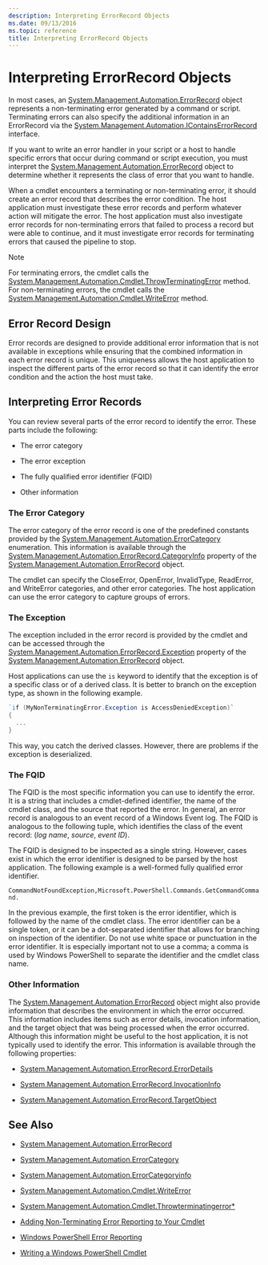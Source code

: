 ```yaml
---
description: Interpreting ErrorRecord Objects
ms.date: 09/13/2016
ms.topic: reference
title: Interpreting ErrorRecord Objects
---
```

# Interpreting ErrorRecord Objects

In most cases, an [System.Management.Automation.ErrorRecord][1] object represents a non-terminating
error generated by a command or script. Terminating errors can also specify the additional
information in an ErrorRecord via the [System.Management.Automation.IContainsErrorRecord][2]
interface.

If you want to write an error handler in your script or a host to handle specific errors that occur
during command or script execution, you must interpret the
[System.Management.Automation.ErrorRecord][1] object to determine whether it represents the class of
error that you want to handle.

When a cmdlet encounters a terminating or non-terminating error, it should create an error record
that describes the error condition. The host application must investigate these error records and
perform whatever action will mitigate the error. The host application must also investigate error
records for non-terminating errors that failed to process a record but were able to continue, and it
must investigate error records for terminating errors that caused the pipeline to stop.

> [!NOTE]
> For terminating errors, the cmdlet calls the
> [System.Management.Automation.Cmdlet.ThrowTerminatingError][3] method. For non-terminating errors,
> the cmdlet calls the [System.Management.Automation.Cmdlet.WriteError][4] method.

## Error Record Design

Error records are designed to provide additional error information that is not available in
exceptions while ensuring that the combined information in each error record is unique. This
uniqueness allows the host application to inspect the different parts of the error record so that it
can identify the error condition and the action the host must take.

## Interpreting Error Records

You can review several parts of the error record to identify the error. These parts include the
following:

- The error category

- The error exception

- The fully qualified error identifier (FQID)

- Other information

### The Error Category

The error category of the error record is one of the predefined constants provided by the
[System.Management.Automation.ErrorCategory][5] enumeration. This information is available through
the [System.Management.Automation.ErrorRecord.CategoryInfo][6] property of the
[System.Management.Automation.ErrorRecord][1] object.

The cmdlet can specify the CloseError, OpenError, InvalidType, ReadError, and WriteError categories,
and other error categories. The host application can use the error category to capture groups of
errors.

### The Exception

The exception included in the error record is provided by the cmdlet and can be accessed through the
[System.Management.Automation.ErrorRecord.Exception][7] property of the
[System.Management.Automation.ErrorRecord][1] object.

Host applications can use the `is` keyword to identify that the exception is of a specific class or
of a derived class. It is better to branch on the exception type, as shown in the following example.

```powershell
`if (MyNonTerminatingError.Exception is AccessDeniedException)`
{
  ...
}
```

This way, you catch the derived classes. However, there are problems if the exception is
deserialized.

### The FQID

The FQID is the most specific information you can use to identify the error. It is a string that
includes a cmdlet-defined identifier, the name of the cmdlet class, and the source that reported the
error. In general, an error record is analogous to an event record of a Windows Event log. The FQID
is analogous to the following tuple, which identifies the class of the event record: (*log name*,
*source*, *event ID*).

The FQID is designed to be inspected as a single string. However, cases exist in which the error
identifier is designed to be parsed by the host application. The following example is a well-formed
fully qualified error identifier.

`CommandNotFoundException,Microsoft.PowerShell.Commands.GetCommandCommand.`

In the previous example, the first token is the error identifier, which is followed by the name of
the cmdlet class. The error identifier can be a single token, or it can be a dot-separated
identifier that allows for branching on inspection of the identifier. Do not use white space or
punctuation in the error identifier. It is especially important not to use a comma; a comma is used
by Windows PowerShell to separate the identifier and the cmdlet class name.

### Other Information

The [System.Management.Automation.ErrorRecord][1] object might also provide information that
describes the environment in which the error occurred. This information includes items such as error
details, invocation information, and the target object that was being processed when the error
occurred. Although this information might be useful to the host application, it is not typically
used to identify the error. This information is available through the following properties:

- [System.Management.Automation.ErrorRecord.ErrorDetails][8]

- [System.Management.Automation.ErrorRecord.InvocationInfo][9]

- [System.Management.Automation.ErrorRecord.TargetObject][10]

## See Also

- [System.Management.Automation.ErrorRecord][1]

- [System.Management.Automation.ErrorCategory][5]

- [System.Management.Automation.ErrorCategoryinfo](/dotnet/api/System.Management.Automation.ErrorCategoryInfo)

- [System.Management.Automation.Cmdlet.WriteError][4]

- [System.Management.Automation.Cmdlet.Throwterminatingerror*][3]

- [Adding Non-Terminating Error Reporting to Your Cmdlet](./adding-non-terminating-error-reporting-to-your-cmdlet.md)

- [Windows PowerShell Error Reporting](./error-reporting-concepts.md)

- [Writing a Windows PowerShell Cmdlet](./writing-a-windows-powershell-cmdlet.md)

[1]: /dotnet/api/System.Management.Automation.ErrorRecord
[2]: /dotnet/api/System.Management.Automation.IContainsErrorRecord
[3]: /dotnet/api/System.Management.Automation.Cmdlet.ThrowTerminatingError
[4]: /dotnet/api/System.Management.Automation.Cmdlet.WriteError
[5]: /dotnet/api/System.Management.Automation.ErrorCategory
[6]: /dotnet/api/System.Management.Automation.ErrorRecord.CategoryInfo
[7]: /dotnet/api/System.Management.Automation.ErrorRecord.Exception
[8]: /dotnet/api/System.Management.Automation.ErrorRecord.ErrorDetails
[9]: /dotnet/api/System.Management.Automation.ErrorRecord.InvocationInfo
[10]: /dotnet/api/System.Management.Automation.ErrorRecord.TargetObject
